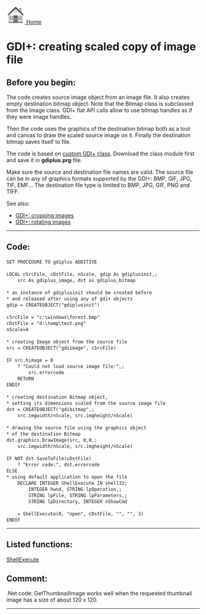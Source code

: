 [<img src="../images/home.png"> Home ](https://github.com/VFPX/Win32API)  

# GDI+: creating scaled copy of image file

## Before you begin:
The code creates source image object from an image file. It also creates empty destination bitmap object. Note that the Bitmap class is subclassed from the Image class. GDI+ flat API calls allow to use bitmap handles as if they were image handles.  

Then the code uses the graphics of the destination bitmap both as a tool and canvas to draw the scaled source image on it. Finally the destination bitmap saves itself to file.  

The code is based on [custom GDI+ class](sample_450.md). Download the class module first and save it in **gdiplus.prg** file.   

Make sure the source and destination file names are valid. The source file can be in any of graphics formats supported by the GDI+: BMP, GIF, JPG, TIF, EMF... The destination file type is limited to BMP, JPG, GIF, PNG and TIFF.  

See also:

* [GDI+: cropping images](sample_515.md)  
* [GDI+: rotating images](sample_525.md)  

  
***  


## Code:
```foxpro  
SET PROCEDURE TO gdiplus ADDITIVE

LOCAL cSrcFile, cDstFile, nScale, gdip As gdiplusinit,;
	src As gdiplus_image, dst as gdiplus_bitmap

* an instance of gdiplusinit should be created before
* and released after using any of gdi+ objects
gdip = CREATEOBJECT("gdiplusinit")

cSrcFile = "c:\windows\forest.bmp"
cDstFile = "d:\temp\test.png"
nScale=4

* creating Image object from the source file
src = CREATEOBJECT("gdiimage", cSrcFile)

IF src.himage = 0
	? "Could not load source image file:",;
		src.errorcode
	RETURN
ENDIF

* creating destination Bitmap object,
* setting its dimensions scaled from the source image file
dst = CREATEOBJECT("gdibitmap",;
	src.imgwidth/nScale, src.imgheight/nScale)

* drawing the source file using the graphics object
* of the destination Bitmap
dst.graphics.DrawImage(src, 0,0,;
	src.imgwidth/nScale, src.imgheight/nScale)

IF NOT dst.SaveToFile(cDstFile)
	? "Error code:", dst.errorcode
ELSE
* using default application to open the file
    DECLARE INTEGER ShellExecute IN shell32;
    	INTEGER hwnd, STRING lpOperation,;
    	STRING lpFile, STRING lpParameters,;
    	STRING lpDirectory, INTEGER nShowCmd

	= ShellExecute(0, "open", cDstFile, "", "", 3)
ENDIF  
```  
***  


## Listed functions:
[ShellExecute](../libraries/shell32/ShellExecute.md)  

## Comment:
.Net code: GetThumbnailImage works well when the requested thumbnail image has a size of about  120 x 120.  
  
***  

